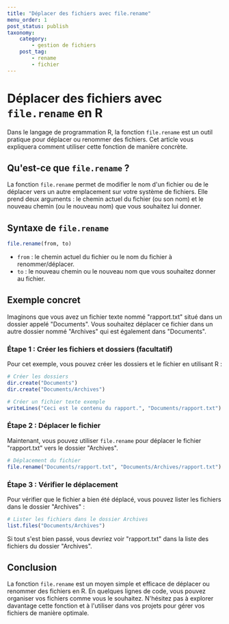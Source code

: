 ```yaml
---
title: "Déplacer des fichiers avec file.rename"
menu_order: 1
post_status: publish
taxonomy:
    category:
        - gestion de fichiers
    post_tag:
        - rename
        - fichier
---
```


# Déplacer des fichiers avec `file.rename` en R

Dans le langage de programmation R, la fonction `file.rename` est un outil pratique pour déplacer ou renommer des fichiers. Cet article vous expliquera comment utiliser cette fonction de manière concrète.

## Qu'est-ce que `file.rename` ?

La fonction `file.rename` permet de modifier le nom d'un fichier ou de le déplacer vers un autre emplacement sur votre système de fichiers. Elle prend deux arguments : le chemin actuel du fichier (ou son nom) et le nouveau chemin (ou le nouveau nom) que vous souhaitez lui donner.

## Syntaxe de `file.rename`

```R
file.rename(from, to)
```

- `from` : le chemin actuel du fichier ou le nom du fichier à renommer/déplacer.
- `to` : le nouveau chemin ou le nouveau nom que vous souhaitez donner au fichier.

## Exemple concret

Imaginons que vous avez un fichier texte nommé "rapport.txt" situé dans un dossier appelé "Documents". Vous souhaitez déplacer ce fichier dans un autre dossier nommé "Archives" qui est également dans "Documents".

### Étape 1 : Créer les fichiers et dossiers (facultatif)

Pour cet exemple, vous pouvez créer les dossiers et le fichier en utilisant R :

```R
# Créer les dossiers
dir.create("Documents")
dir.create("Documents/Archives")

# Créer un fichier texte exemple
writeLines("Ceci est le contenu du rapport.", "Documents/rapport.txt")
```

### Étape 2 : Déplacer le fichier

Maintenant, vous pouvez utiliser `file.rename` pour déplacer le fichier "rapport.txt" vers le dossier "Archives".

```R
# Déplacement du fichier
file.rename("Documents/rapport.txt", "Documents/Archives/rapport.txt")
```

### Étape 3 : Vérifier le déplacement

Pour vérifier que le fichier a bien été déplacé, vous pouvez lister les fichiers dans le dossier "Archives" :

```R
# Lister les fichiers dans le dossier Archives
list.files("Documents/Archives")
```

Si tout s'est bien passé, vous devriez voir "rapport.txt" dans la liste des fichiers du dossier "Archives".

## Conclusion

La fonction `file.rename` est un moyen simple et efficace de déplacer ou renommer des fichiers en R. En quelques lignes de code, vous pouvez organiser vos fichiers comme vous le souhaitez. N'hésitez pas à explorer davantage cette fonction et à l'utiliser dans vos projets pour gérer vos fichiers de manière optimale.

